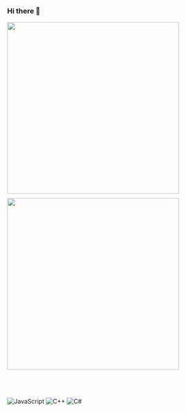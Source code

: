 ### Hi there 👋

<div style="display:flex; flex-direction:column;">
    <div style="margin-bottom: 10px;">
        <a href="https://solved.ac/xez8jf/">
            <img src="http://mazassumnida.wtf/api/v2/generate_badge?boj=xez8jf" width="400">
        </a>
    </div>
    <div>
        <a href="https://solved.ac/xez8jf/">
            <img src="https://github-readme-stats.vercel.app/api?username=naimnaro&show_icons=true&theme=radical" width="400">
        </a>
    </div>
</div>



<br><br><br>
![JavaScript](https://img.shields.io/badge/JavaScript-F7DF1E?style=for-the-badge&logo=javascript&logoColor=black)
![C++](https://img.shields.io/badge/C++-00599C?style=for-the-badge&logo=c%2B%2B&logoColor=white)
![C#](https://img.shields.io/badge/C%23-512BD4?style=for-the-badge&logo=c-sharp&logoColor=white)



